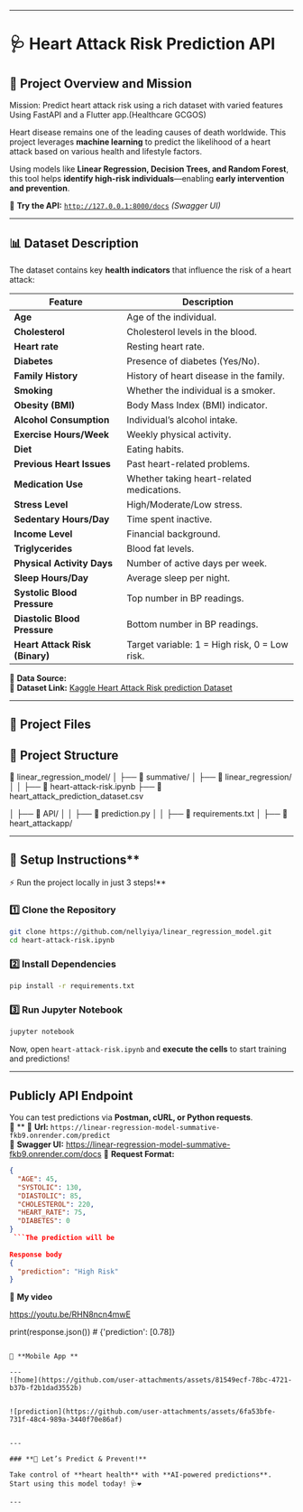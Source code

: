 
---

# **🩺 Heart Attack Risk Prediction API**

## **🏥 Project Overview and Mission**
Mission: Predict heart attack risk using a rich dataset with varied features Using FastAPI and a Flutter app.(Healthcare GCGOS)

Heart disease remains one of the leading causes of death worldwide. This project leverages **machine learning** to predict the likelihood of a heart attack based on various health and lifestyle factors.  

Using models like **Linear Regression, Decision Trees, and Random Forest**, this tool helps **identify high-risk individuals**—enabling **early intervention and prevention**.  

🔗 **Try the API:** [`http://127.0.0.1:8000/docs`](http://127.0.0.1:8000/docs) _(Swagger UI)_  

---

## **📊 Dataset Description**  

The dataset contains key **health indicators** that influence the risk of a heart attack:  

| **Feature**               | **Description** |
|---------------------------|---------------|
| **Age**                   | Age of the individual. |
| **Cholesterol**           | Cholesterol levels in the blood. |
| **Heart rate**            | Resting heart rate. |
| **Diabetes**              | Presence of diabetes (Yes/No). |
| **Family History**        | History of heart disease in the family. |
| **Smoking**               | Whether the individual is a smoker. |
| **Obesity (BMI)**         | Body Mass Index (BMI) indicator. |
| **Alcohol Consumption**   | Individual’s alcohol intake. |
| **Exercise Hours/Week**   | Weekly physical activity. |
| **Diet**                  | Eating habits. |
| **Previous Heart Issues** | Past heart-related problems. |
| **Medication Use**        | Whether taking heart-related medications. |
| **Stress Level**          | High/Moderate/Low stress. |
| **Sedentary Hours/Day**   | Time spent inactive. |
| **Income Level**          | Financial background. |
| **Triglycerides**         | Blood fat levels. |
| **Physical Activity Days**| Number of active days per week. |
| **Sleep Hours/Day**       | Average sleep per night. |
| **Systolic Blood Pressure** | Top number in BP readings. |
| **Diastolic Blood Pressure** | Bottom number in BP readings. |
| **Heart Attack Risk (Binary)** | Target variable: 1 = High risk, 0 = Low risk. |

📌 **Data Source:**  
🔗 **Dataset Link:** [Kaggle Heart Attack Risk prediction Dataset](https://www.kaggle.com/datasets/iamsouravbanerjee/heart-attack-prediction-dataset)  

---

## **📂 Project Files**  

## 📂 Project Structure

📂 linear_regression_model/
│
├── 📁 summative/
│   ├── 📁 linear_regression/
│   │   ├── 📓 heart-attack-risk.ipynb
        ├── 📑 heart_attack_prediction_dataset.csv

│   ├── 📁 API/
│   │   ├── 📝 prediction.py
│   │   ├── 📄 requirements.txt
│   ├── 📁 heart_attackapp/

---

## 🚀 Setup Instructions**  

⚡ Run the project locally in just 3 steps!**  

### 1️⃣ Clone the Repository  
```bash
git clone https://github.com/nellyiya/linear_regression_model.git
cd heart-attack-risk.ipynb
```

### 2️⃣ Install Dependencies  
```bash
pip install -r requirements.txt
```

### 3️⃣ Run Jupyter Notebook  
```bash
jupyter notebook
```
Now, open `heart-attack-risk.ipynb` and **execute the cells** to start training and predictions!  

---

## **Publicly  API Endpoint**  

You can test predictions via **Postman, cURL, or Python requests**.  
🔹 **
🔹 **Url:** `https://linear-regression-model-summative-fkb9.onrender.com/predict`  
 🔹 **Swagger UI:**  https://linear-regression-model-summative-fkb9.onrender.com/docs
🔹 **Request Format:**  
```json
{
  "AGE": 45,
  "SYSTOLIC": 130,
  "DIASTOLIC": 85,
  "CHOLESTEROL": 220,
  "HEART_RATE": 75,
  "DIABETES": 0
}
 ```The prediction will be
	
Response body
{
  "prediction": "High Risk"
}

```

🔹 **My video** 

https://youtu.be/RHN8ncn4mwE

print(response.json())  # {'prediction': [0.78]}
```

🔹 **Mobile App **  

---
![home](https://github.com/user-attachments/assets/81549ecf-78bc-4721-b37b-f2b1dad3552b)


![prediction](https://github.com/user-attachments/assets/6fa53bfe-731f-48c4-989a-3440f70e86af)


---

### **🚀 Let’s Predict & Prevent!**  

Take control of **heart health** with **AI-powered predictions**. Start using this model today! 🩺❤️  

---

